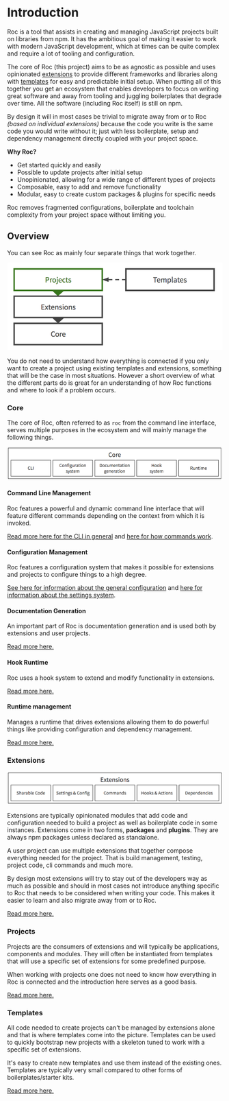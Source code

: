 # Introduction

Roc is a tool that assists in creating and managing JavaScript projects built on libraries from npm. It has the ambitious goal of making it easier to work with modern JavaScript development, which at times can be quite complex and require a lot of tooling and configuration.

The core of Roc (this project) aims to be as agnostic as possible and uses opinionated [extensions](#extensions) to provide different frameworks and libraries along with [templates](#templates) for easy and predictable initial setup. When putting all of this together you get an ecosystem that enables developers to focus on writing great software and away from tooling and juggling boilerplates that degrade over time.  All the software (including Roc itself) is still on npm.

By design it will in most cases be trivial to migrate away from or to Roc _(based on individual extensions)_ because the code you write is the same code you would write without it; just with less boilerplate, setup and dependency management directly coupled with your project space.

__Why Roc?__
- Get started quickly and easily
- Possible to update projects after initial setup
- Unopinionated, allowing for a wide range of different types of projects
- Composable, easy to add and remove functionality
- Modular, easy to create custom packages & plugins for specific needs

Roc removes fragmented configurations, boilerplate and toolchain complexity from your project space without limiting you.

## Overview
You can see Roc as mainly four separate things that work together.

![overview](/docs/assets/overview.png)

You do not need to understand how everything is connected if you only want to create a project using existing templates and extensions, something that will be the case in most situations. However a short overview of what the different parts do is great for an understanding of how Roc functions and where to look if a problem occurs.

### Core
The core of Roc, often referred to as `roc` from the command line interface, serves multiple purposes in the ecosystem and will mainly manage the following things.

![core](/docs/assets/core.png)

#### Command Line Management
Roc features a powerful and dynamic command line interface that will feature different commands depending on the context from which it is invoked.

[Read more here for the CLI in general](/docs/CLI.md) and [here for how commands work](/docs/Commands.md).

#### Configuration Management
Roc features a configuration system that makes it possible for extensions and projects to configure things to a high degree.

[See here for information about the general configuration](/docs/Configuration.md) and [here for information about the settings system](/docs/Settings.md).

#### Documentation Generation
An important part of Roc is documentation generation and is used both by extensions and user projects.

[Read more here.](/docs/DocumentationGeneration.md)

#### Hook Runtime
Roc uses a hook system to extend and modify functionality in extensions.

[Read more here.](/docs/Hooks.md)

#### Runtime management
Manages a runtime that drives extensions allowing them to do powerful things like providing configuration and dependency management.

[Read more here.](/docs/Runtime.md)

### Extensions
![extensions](/docs/assets/extensions.png)

Extensions are typically opinionated modules that add code and configuration needed to build a project as well as boilerplate code in some instances. Extensions come in two forms, __packages__ and __plugins__. They are always npm packages unless declared as standalone.

A user project can use multiple extensions that together compose everything needed for the project. That is build management, testing, project code, cli commands and much more.

By design most extensions will try to stay out of the developers way as much as possible and should in most cases not introduce anything specific to Roc that needs to be considered when writing your code. This makes it easier to learn and also migrate away from or to Roc.

[Read more here.](/docs/Extensions.md)

### Projects
Projects are the consumers of extensions and will typically be applications, components and modules. They will often be instantiated from templates that will use a specific set of extensions for some predefined purpose.

When working with projects one does not need to know how everything in Roc is connected and the introduction here serves as a good basis.

[Read more here.](/docs/Projects.md)

### Templates
All code needed to create projects can't be managed by extensions alone and that is where templates come into the picture. Templates can be used to quickly bootstrap new projects with a skeleton tuned to work with a specific set of extensions.

It's easy to create new templates and use them instead of the existing ones. Templates are typically very small compared to other forms of boilerplates/starter kits.

[Read more here.](/docs/Templates.md)
